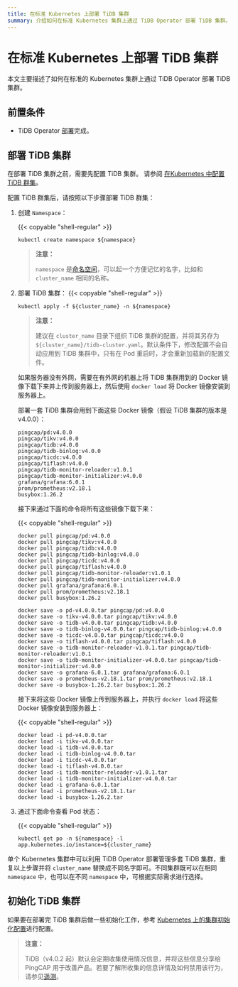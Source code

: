 ```yaml
---
title: 在标准 Kubernetes 上部署 TiDB 集群
summary: 介绍如何在标准 Kubernetes 集群上通过 TiDB Operator 部署 TiDB 集群。
---
```


# 在标准 Kubernetes 上部署 TiDB 集群

本文主要描述了如何在标准的 Kubernetes 集群上通过 TiDB Operator 部署 TiDB 集群。

## 前置条件

* TiDB Operator [部署](deploy-tidb-operator.md)完成。

## 部署 TiDB 集群

在部署 TiDB 集群之前，需要先配置 TiDB 集群。 请参阅 [在Kubernetes 中配置 TiDB 群集](configure-a-tidb-cluster.md)。

配置 TiDB 群集后，请按照以下步骤部署 TiDB 群集：

1. 创建 `Namespace`：

    {{< copyable "shell-regular" >}}

    ```shell
    kubectl create namespace ${namespace}
    ```

    > **注意：**
    >
    > `namespace` 是[命名空间](https://kubernetes.io/docs/concepts/overview/working-with-objects/namespaces/)，可以起一个方便记忆的名字，比如和 `cluster_name` 相同的名称。

2. 部署 TiDB 集群：
    {{< copyable "shell-regular" >}}

    ``` shell
    kubectl apply -f ${cluster_name} -n ${namespace}
    ```

    > **注意：**
    >
    > 建议在 `cluster_name` 目录下组织 TiDB 集群的配置，并将其另存为 `${cluster_name}/tidb-cluster.yaml`。默认条件下，修改配置不会自动应用到 TiDB 集群中，只有在 Pod 重启时，才会重新加载新的配置文件。

    如果服务器没有外网，需要在有外网的机器上将 TiDB 集群用到的 Docker 镜像下载下来并上传到服务器上，然后使用 `docker load` 将 Docker 镜像安装到服务器上。

    部署一套 TiDB 集群会用到下面这些 Docker 镜像（假设 TiDB 集群的版本是 v4.0.0）：

    ```shell
    pingcap/pd:v4.0.0
    pingcap/tikv:v4.0.0
    pingcap/tidb:v4.0.0
    pingcap/tidb-binlog:v4.0.0
    pingcap/ticdc:v4.0.0
    pingcap/tiflash:v4.0.0
    pingcap/tidb-monitor-reloader:v1.0.1
    pingcap/tidb-monitor-initializer:v4.0.0
    grafana/grafana:6.0.1
    prom/prometheus:v2.18.1
    busybox:1.26.2
    ```

    接下来通过下面的命令将所有这些镜像下载下来：

    {{< copyable "shell-regular" >}}

    ```shell
    docker pull pingcap/pd:v4.0.0
    docker pull pingcap/tikv:v4.0.0
    docker pull pingcap/tidb:v4.0.0
    docker pull pingcap/tidb-binlog:v4.0.0
    docker pull pingcap/ticdc:v4.0.0
    docker pull pingcap/tiflash:v4.0.0
    docker pull pingcap/tidb-monitor-reloader:v1.0.1
    docker pull pingcap/tidb-monitor-initializer:v4.0.0
    docker pull grafana/grafana:6.0.1
    docker pull prom/prometheus:v2.18.1
    docker pull busybox:1.26.2

    docker save -o pd-v4.0.0.tar pingcap/pd:v4.0.0
    docker save -o tikv-v4.0.0.tar pingcap/tikv:v4.0.0
    docker save -o tidb-v4.0.0.tar pingcap/tidb:v4.0.0
    docker save -o tidb-binlog-v4.0.0.tar pingcap/tidb-binlog:v4.0.0
    docker save -o ticdc-v4.0.0.tar pingcap/ticdc:v4.0.0
    docker save -o tiflash-v4.0.0.tar pingcap/tiflash:v4.0.0
    docker save -o tidb-monitor-reloader-v1.0.1.tar pingcap/tidb-monitor-reloader:v1.0.1
    docker save -o tidb-monitor-initializer-v4.0.0.tar pingcap/tidb-monitor-initializer:v4.0.0
    docker save -o grafana-6.0.1.tar grafana/grafana:6.0.1
    docker save -o prometheus-v2.18.1.tar prom/prometheus:v2.18.1
    docker save -o busybox-1.26.2.tar busybox:1.26.2
    ```

    接下来将这些 Docker 镜像上传到服务器上，并执行 `docker load` 将这些 Docker 镜像安装到服务器上：

    {{< copyable "shell-regular" >}}

    ```shell
    docker load -i pd-v4.0.0.tar
    docker load -i tikv-v4.0.0.tar
    docker load -i tidb-v4.0.0.tar
    docker load -i tidb-binlog-v4.0.0.tar
    docker load -i ticdc-v4.0.0.tar
    docker load -i tiflash-v4.0.0.tar
    docker load -i tidb-monitor-reloader-v1.0.1.tar
    docker load -i tidb-monitor-initializer-v4.0.0.tar
    docker load -i grafana-6.0.1.tar
    docker load -i prometheus-v2.18.1.tar
    docker load -i busybox-1.26.2.tar
    ```

3. 通过下面命令查看 Pod 状态：

    {{< copyable "shell-regular" >}}

    ``` shell
    kubectl get po -n ${namespace} -l app.kubernetes.io/instance=${cluster_name}
    ```

单个 Kubernetes 集群中可以利用 TiDB Operator 部署管理多套 TiDB 集群，重复以上步骤并将 `cluster_name` 替换成不同名字即可。不同集群既可以在相同 `namespace` 中，也可以在不同 `namespace` 中，可根据实际需求进行选择。

## 初始化 TiDB 集群

如果要在部署完 TiDB 集群后做一些初始化工作，参考 [Kubernetes 上的集群初始化配置](initialize-a-cluster.md)进行配置。

> **注意：**
>
> TiDB（v4.0.2 起）默认会定期收集使用情况信息，并将这些信息分享给 PingCAP 用于改善产品。若要了解所收集的信息详情及如何禁用该行为，请参见[遥测](https://docs.pingcap.com/zh/tidb/stable/telemetry)。
